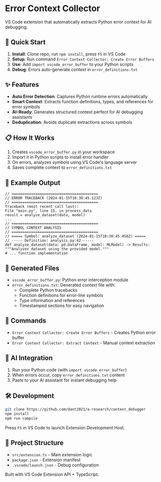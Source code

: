 # Error Context Collector

VS Code extension that automatically extracts Python error context for AI debugging.

## 🚀 Quick Start

1. **Install**: Clone repo, run `npm install`, press `F5` in VS Code
2. **Setup**: Run command `Error Context Collector: Create Error Buffers`
3. **Use**: Add `import vscode_error_buffer` to your Python scripts
4. **Debug**: Errors auto-generate context in `error_definitions.txt`

## ✨ Features

- **Auto Error Detection**: Captures Python runtime errors automatically
- **Smart Context**: Extracts function definitions, types, and references for error symbols
- **AI-Ready**: Generates structured context perfect for AI debugging assistants
- **Deduplication**: Avoids duplicate extractions across symbols

## 📋 How It Works

1. Creates `vscode_error_buffer.py` in your workspace
2. Import it in Python scripts to install error handler
3. On errors, analyzes symbols using VS Code's language server
4. Saves complete context to `error_definitions.txt`

## 🎯 Example Output 
```
// ========================================
// ERROR TRACEBACK (2024-01-15T10:30:45.123Z)
// ========================================
Traceback (most recent call last):
File "main.py", line 15, in process_data
result = analyze_dataset(data, model)
...
// ========================================
// SYMBOL CONTEXT ANALYSIS
// ========================================
// ===== Symbol: analyze_dataset (2024-01-15T10:30:45.456Z) =====
// ----- Definition: analysis.py:42 -----
def analyze_dataset(data: pd.DataFrame, model: MLModel) -> Results:
"""Analyzes dataset using the provided model."""
# ... function implementation
```

## 📁 Generated Files

- `vscode_error_buffer.py`: Python error interception module
- `error_definitions.txt`: Generated context file with:
  - Complete Python tracebacks
  - Function definitions for error-line symbols
  - Type information and references
  - Timestamped sections for easy navigation


## 🔧 Commands

- `Error Context Collector: Create Error Buffers` - Creates Python error buffer
- `Error Context Collector: Extract Context` - Manual context extraction

## 🤖 AI Integration

1. Run your Python code (with `import vscode_error_buffer`)
2. When errors occur, copy `error_definitions.txt` content
3. Paste to your AI assistant for instant debugging help

## 🛠️ Development

```bash
git clone https://github.com/dant2021/a-research/context_debugger
npm install
npm run compile
```

Press `F5` in VS Code to launch Extension Development Host.

## 📁 Project Structure

- `src/extension.ts` - Main extension logic
- `package.json` - Extension manifest
- `.vscode/launch.json` - Debug configuration

Built with VS Code Extension API + TypeScript.
